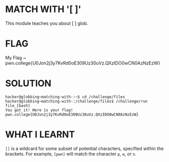 
# MATCH WITH '[ ]'

This module teaches you about [ ] glob.

# FLAG

My Flag ~ pwn.college{U0Jon2j3y7KvRd0oE309Uz30uVz.QXzIDO0wCN0AzNzEzW}


# SOLUTION

```
hacker@globbing~matching-with-:~$ cd /challenge/files
hacker@globbing~matching-with-:/challenge/files$ /challenge/run file_[bash]
You got it! Here is your flag!
pwn.college{U0Jon2j3y7KvRd0oE309Uz30uVz.QXzIDO0wCN0AzNzEzW}
```


# WHAT I LEARNT

`[]` is a wildcard for some subset of potential characters, specified within the brackets.
For example, `[pwn]` will match the character `p`, `w`, or `n`.


